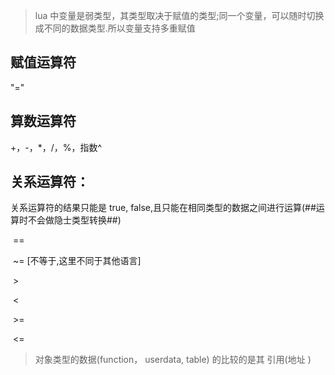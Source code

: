 > lua 中变量是弱类型，其类型取决于赋值的类型;同一个变量，可以随时切换成不同的数据类型.所以变量支持多重赋值

## 赋值运算符 

  "=" 



   ## 算数运算符

 +，-，*，/，%，指数^  



   ## 关系运算符：

关系运算符的结果只能是 true, false,且只能在相同类型的数据之间进行运算(##运算时不会做隐士类型转换##)

​    ==

​    ~= [不等于,这里不同于其他语言]

​    \>

​    <

​    \>=

​    <=

> 对象类型的数据(function， userdata, table) 的比较的是其 引用(地址 )